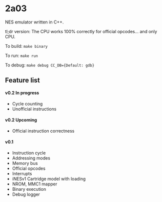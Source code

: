 # 2a03

NES emulator written in C++. 

tl;dr version: The CPU works 100% correctly for official opcodes... and only CPU. 

To build: `make binary`

To run: `make run`

To debug: `make debug CC_DB={Default: gdb}` 

## Feature list

#### v0.2 In progress
- Cycle counting
- Unofficial instructions

#### v0.2 Upcoming
- Official instruction correctness

#### v0.1
- Instruction cycle
- Addressing modes
- Memory bus
- Official opcodes
- Interrupts
- iNESv1 Cartridge model with loading
- NROM, MMC1 mapper
- Binary execution
- Debug logger